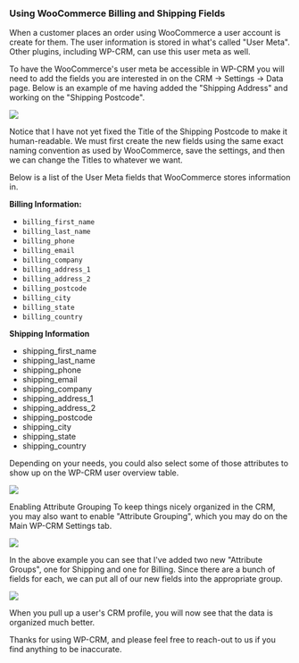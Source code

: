 ### Using WooCommerce Billing and Shipping Fields

When a customer places an order using WooCommerce a user account is create for them. The user information is stored in what's called "User Meta". Other plugins, including WP-CRM, can use this user meta as well. 

To have the WooCommerce's user meta be accessible in WP-CRM you will need to add the fields you are interested in on the CRM -> Settings -> Data page. Below is an example of me having added the "Shipping Address" and working on the "Shipping Postcode". 

![](https://storage.googleapis.com/media.usabilitydynamics.com/2016/10/crm-woo.png)

Notice that I have not yet fixed the Title of the Shipping Postcode to make it human-readable. We must first create the new fields using the same exact naming convention as used by WooCommerce, save the settings, and then we can change the Titles to whatever we want.

Below is a list of the User Meta fields that WooCommerce stores information in.

**Billing Information:**

* `billing_first_name`
* `billing_last_name`
* `billing_phone`
* `billing_email`
* `billing_company`
* `billing_address_1`
* `billing_address_2`
* `billing_postcode`
* `billing_city`
* `billing_state`
* `billing_country`

**Shipping Information**

*   shipping_first_name
*   shipping_last_name
*   shipping_phone
*   shipping_email
*   shipping_company
*   shipping_address_1
*   shipping_address_2
*   shipping_postcode
*   shipping_city
*   shipping_state
*   shipping_country

Depending on your needs, you could also select some of those attributes to show up on the WP-CRM user overview table.

![](https://storage.googleapis.com/media.usabilitydynamics.com/2016/10/crm-woo2.png)

Enabling Attribute Grouping
To keep things nicely organized in the CRM, you may also want to enable "Attribute Grouping", which you may do on the Main WP-CRM Settings tab.

![](https://storage.googleapis.com/media.usabilitydynamics.com/2016/10/crm-woo3.png)

In the above example you can see that I've added two new "Attribute Groups", one for Shipping and one for Billing. Since there are a bunch of fields for each, we can put all of our new fields into the appropriate group.

![](https://storage.googleapis.com/media.usabilitydynamics.com/2016/10/crm-woo4.png)

When you pull up a user's CRM profile, you will now see that the data is organized much better.

Thanks for using WP-CRM, and please feel free to reach-out to us if you find anything to be inaccurate.